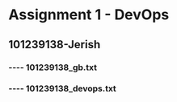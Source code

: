 # Assignment 1 - DevOps
## 101239138-Jerish
### ---- 101239138_gb.txt
### ---- 101239138_devops.txt
